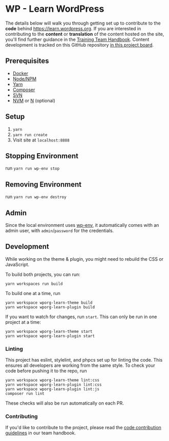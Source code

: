 # WP - Learn WordPress

The details below will walk you through getting set up to contribute to the **code** behind https://learn.wordpress.org. If you are interested in contributing to the **content** or **translation** of the content hosted on the site, you'll find further guidance in the [Training Team Handbook](https://make.wordpress.org/training/handbook/). Content development is tracked on this GitHub repository [in this project board](https://github.com/orgs/WordPress/projects/33/views/1).

## Prerequisites
- [Docker](https://docs.docker.com/get-docker/)
- [Node/NPM](https://nodejs.org/en/download/)
- [Yarn](https://www.npmjs.com/package/yarn)
- [Composer](https://getcomposer.org/download/)
- [SVN](https://subversion.apache.org/packages.html)
- [NVM](https://github.com/nvm-sh/nvm) or [N](https://github.com/tj/n) (optional)

## Setup
1. `yarn`
2. `yarn run create`
3. Visit site at `localhost:8888`

## Stopping Environment
run `yarn run wp-env stop`

## Removing Environment
run `yarn run wp-env destroy`

## Admin

Since the local environment uses [wp-env](https://developer.wordpress.org/block-editor/reference-guides/packages/packages-env/), it automatically comes with an admin user, with `admin`/`password` for the credentials.

## Development

While working on the theme & plugin, you might need to rebuild the CSS or JavaScript.

To build both projects, you can run:

	yarn workspaces run build

To build one at a time, run

	yarn workspace wporg-learn-theme build
	yarn workspace wporg-learn-plugin build

If you want to watch for changes, run `start`. This can only be run in one project at a time:

	yarn workspace wporg-learn-theme start
	yarn workspace wporg-learn-plugin start

### Linting

This project has eslint, stylelint, and phpcs set up for linting the code. This ensures all developers are working from the same style. To check your code before pushing it to the repo, run

	yarn workspace wporg-learn-theme lint:css
	yarn workspace wporg-learn-plugin lint:css
	yarn workspace wporg-learn-plugin lint:js
	composer run lint

These checks will also be run automatically on each PR.

### Contributing

If you'd like to contribute to the project, please read the [code contribution guidelines](https://make.wordpress.org/training/handbook/training-team-how-to-guides/code-contributions/) in our team handbook. 
